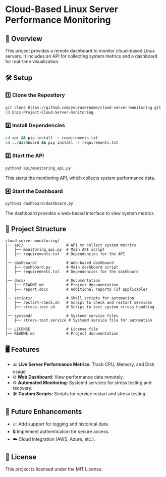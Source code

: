 # Cloud-Based Linux Server Performance Monitoring

## 📖 Overview
This project provides a remote dashboard to monitor cloud-based Linux servers. It includes an API for collecting system metrics and a dashboard for real-time visualization.

## 🛠️ Setup

### 1️⃣ Clone the Repository
```bash
git clone https://github.com/yourusername/cloud-server-monitoring.git
cd Unix-Project-Cloud-Server-monitoring
```

### 2️⃣ Install Dependencies
```bash
cd api && pip install -r requirements.txt
cd ../dashboard && pip install -r requirements.txt
```

### 3️⃣ Start the API
```bash
python3 api/monitoring_api.py
```
This starts the monitoring API, which collects system performance data.

### 4️⃣ Start the Dashboard
```bash
python3 dashboard/dashboard.py
```
The dashboard provides a web-based interface to view system metrics.

## 📂 Project Structure
```
cloud-server-monitoring/
│── api/                   # API to collect system metrics
│   ├── monitoring_api.py  # Main API script
│   ├── requirements.txt   # Dependencies for the API
│
│── dashboard/             # Web-based dashboard
│   ├── dashboard.py       # Main dashboard script
│   ├── requirements.txt   # Dependencies for the dashboard
│
│── docs/                  # Documentation
│   ├── README.md          # Project documentation
│   ├── report.docx        # Additional reports (if applicable)
│
│── scripts/               # Shell scripts for automation
│   ├── restart-check.sh   # Script to check and restart services
│   ├── stress-test.sh     # Script to test system stress handling
│
│── systemd/               # Systemd service files
│   ├── stress-test.service # Systemd service file for automation
│
│── LICENSE                # License file
│── README.md              # Project documentation
```

## 🖥️ Features
- 📊 **Live Server Performance Metrics**: Track CPU, Memory, and Disk usage.
- 🌐 **Web Dashboard**: View performance data remotely.
- ⚙️ **Automated Monitoring**: Systemd services for stress testing and recovery.
- 🛠️ **Custom Scripts**: Scripts for service restart and stress testing.

## 🚀 Future Enhancements
- 📈 Add support for logging and historical data.
- 🔒 Implement authentication for secure access.
- ☁️ Cloud integration (AWS, Azure, etc.).

## 📝 License
This project is licensed under the MIT License.
